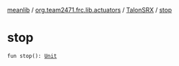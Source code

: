 [meanlib](../../index.md) / [org.team2471.frc.lib.actuators](../index.md) / [TalonSRX](index.md) / [stop](./stop.md)

# stop

`fun stop(): `[`Unit`](https://kotlinlang.org/api/latest/jvm/stdlib/kotlin/-unit/index.html)